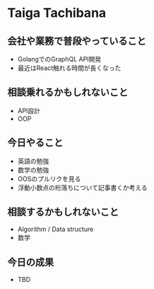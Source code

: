 # Taiga Tachibana

## 会社や業務で普段やっていること

- GolangでのGraphQL API開発
- 最近はReact触れる時間が長くなった

## 相談乗れるかもしれないこと

- API設計
- OOP

## 今日やること

- 英語の勉強
- 数学の勉強
- OOSのプルリクを見る
- 浮動小数点の桁落ちについて記事書くか考える

## 相談するかもしれないこと

- Algorithm / Data structure
- 数学

## 今日の成果

- TBD
